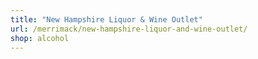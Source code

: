```yaml
---
title: "New Hampshire Liquor & Wine Outlet"
url: /merrimack/new-hampshire-liquor-and-wine-outlet/
shop: alcohol
---
```

